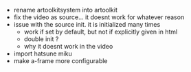 - rename artoolkitsystem into artoolkit
- fix the video as source... it doesnt work for whatever reason
- issue with the source init. it is initialized many times
  - work if set by default, but not if explicitly given in html
  - double init ?
  - why it doesnt work in the video
- import hatsune miku
- make a-frame more configurable
